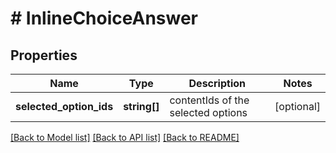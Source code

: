# # InlineChoiceAnswer

## Properties

Name | Type | Description | Notes
------------ | ------------- | ------------- | -------------
**selected_option_ids** | **string[]** | contentIds of the selected options | [optional] 

[[Back to Model list]](../../README.md#documentation-for-models) [[Back to API list]](../../README.md#documentation-for-api-endpoints) [[Back to README]](../../README.md)


